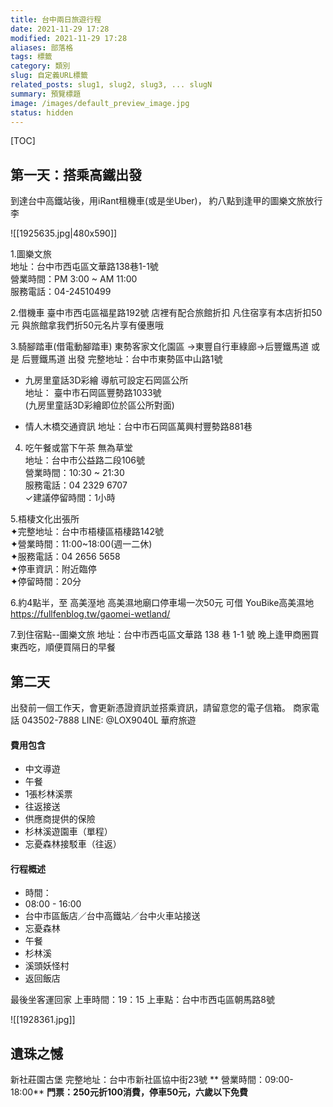 ```yaml
---
title: 台中兩日旅遊行程
date: 2021-11-29 17:28
modified: 2021-11-29 17:28
aliases: 部落格 
tags: 標籤
category: 類別
slug: 自定義URL標籤
related_posts: slug1, slug2, slug3, ... slugN
summary: 預覽標題
image: /images/default_preview_image.jpg
status: hidden
---
```

[TOC]
## 第一天：搭乘高鐵出發

到達台中高鐵站後，用iRant租機車(或是坐Uber)， 約八點到逢甲的圖樂文旅放行李

![[1925635.jpg|480x590]]

1.圖樂文旅  
地址：台中市西屯區文華路138巷1-1號  
營業時間：PM 3:00 ~ AM 11:00   
服務電話：04-24510499  

2.借機車
臺中市西屯區福星路192號
店裡有配合旅館折扣 凡住宿享有本店折扣50元
與旅館拿我們折50元名片享有優惠哦

3.騎腳踏車(借電動腳踏車)
東勢客家文化園區 ->東豐自行車綠廊->后豐鐵馬道
或是 后豐鐵馬道 出發
完整地址：台中市東勢區中山路1號

- 九房里童話3D彩繪
導航可設定石岡區公所  
地址： 臺中市石岡區豐勢路1033號  
(九房里童話3D彩繪即位於區公所對面)

- 情人木橋交通資訊
地址：台中市石岡區萬興村豐勢路881巷

4. 吃午餐或當下午茶
無為草堂  
地址：台中市公益路二段106號  
營業時間：10:30 ~ 21:30  
服務電話：04 2329 6707  
✓建議停留時間：1小時


5.梧棲文化出張所  
✦完整地址：台中市梧棲區梧棲路142號  
✦營業時間：11:00~18:00(週一二休)  
✦服務電話：04 2656 5658  
✦停車資訊：附近臨停  
✦停留時間：20分


6.約4點半，至 高美溼地
高美濕地廟口停車場一次50元
可借 YouBike高美濕地
https://fullfenblog.tw/gaomei-wetland/


7.到住宿點--圖樂文旅 
地址：台中市西屯區文華路 138 巷 1-1 號
晚上逢甲商圈買東西吃，順便買隔日的早餐

## 第二天

出發前一個工作天，會更新憑證資訊並搭乘資訊，請留意您的電子信箱。
商家電話 043502-7888
LINE: @LOX9040L 
華府旅遊

#### 費用包含

-   中文導遊
-   午餐
-   1張杉林溪票
-   往返接送
-   供應商提供的保險
-   杉林溪遊園車（單程）
-   忘憂森林接駁車（往返）

#### 行程概述

-   時間：
-   08:00 - 16:00
-   台中市區飯店／台中高鐵站／台中火車站接送
-   忘憂森林
-   午餐
-   杉林溪
-   溪頭妖怪村
-   返回飯店


最後坐客運回家
上車時間：19：15
上車點：台中市西屯區朝馬路8號

![[1928361.jpg]]



## 遺珠之憾

新社莊園古堡 
完整地址：台中市新社區協中街23號
** 營業時間：09:00-18:00**
**門票：250元折100消費，停車50元，六歲以下免費**